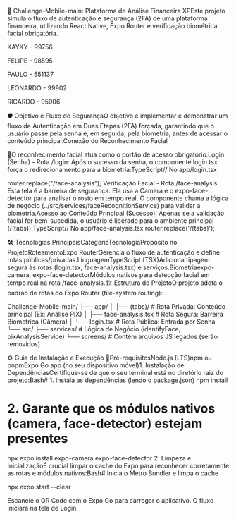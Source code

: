 🚀 Challenge-Mobile-main: Plataforma de Análise Financeira XPEste projeto simula o fluxo de autenticação e segurança (2FA) de uma plataforma financeira, utilizando React Native, Expo Router e verificação biométrica facial obrigatória.

KAYKY - 99756

FELIPE - 98595

PAULO - 551137

LEONARDO - 99902

RICARDO - 95906

🛡️ Objetivo e Fluxo de SegurançaO objetivo é implementar e demonstrar um fluxo de Autenticação em Duas Etapas (2FA) forçada, garantindo que o usuário passe pela senha e, em seguida, pela biometria, antes de acessar o conteúdo principal.Conexão do Reconhecimento Facial 

🤳O reconhecimento facial atua como o portão de acesso obrigatório.Login (Senha) - Rota /login: Após o sucesso da senha, o componente login.tsx força o redirecionamento para a biometria:TypeScript// No app/login.tsx 

router.replace("/face-analysis"); Verificação Facial - Rota /face-analysis: Esta tela é a barreira de segurança. Ela usa a Camera e o expo-face-detector para analisar o rosto em tempo real. O componente chama a lógica de negócio (../src/services/faceRecognitionService) para validar a biometria.Acesso ao Conteúdo Principal (Sucesso): Apenas se a validação facial for bem-sucedida, o usuário é liberado para o ambiente principal (/(tabs)):TypeScript// No app/face-analysis.tsx
router.replace('/(tabs)');

🛠️ Tecnologias PrincipaisCategoriaTecnologiaPropósito no ProjetoRoteamentoExpo RouterGerencia o fluxo de autenticação e define rotas públicas/privadas.LinguagemTypeScript (TSX)Adiciona tipagem segura às rotas (login.tsx, face-analysis.tsx) e serviços.Biometriaexpo-camera, expo-face-detectorMódulos nativos para detecção facial em tempo real na rota /face-analysis.🏗️ Estrutura do ProjetoO projeto adota o padrão de rotas do Expo Router (file-system routing):

Challenge-Mobile-main/
├── app/
│   ├── (tabs)/             # Rota Privada: Conteúdo principal (Ex: Análise PIX)
│   ├── face-analysis.tsx   # Rota Segura: Barreira Biometrica (Câmera)
│   └── login.tsx           # Rota Pública: Entrada por Senha
└── src/
    ├── services/           # Lógica de Negócio (identifyFace, pixAnalysisService)
    └── screens/            # Contém arquivos JS legados (serão removidos)
    
⚙️ Guia de Instalação e Execução 🏁Pré-requisitosNode.js (LTS)npm ou pnpmExpo Go app (no seu dispositivo móvel)1. Instalação de DependênciasCertifique-se de que o seu terminal está no diretório raiz do projeto:Bash# 1. Instala as dependências (lendo o package.json)
npm install 

# 2. Garante que os módulos nativos (camera, face-detector) estejam presentes
npx expo install expo-camera expo-face-detector
2. Limpeza e InicializaçãoÉ crucial limpar o cache do Expo para reconhecer corretamente as rotas e módulos nativos:Bash# Inicia o Metro Bundler e limpa o cache

npx expo start --clear

Escaneie o QR Code com o Expo Go para carregar o aplicativo. O fluxo iniciará na tela de Login.
